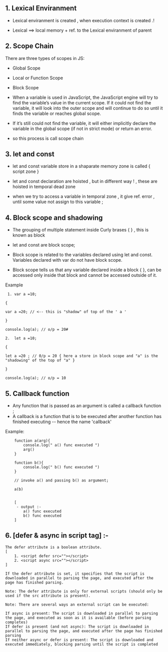## 1. Lexical Enviranment

<!-- <hr/> -->

- Lexical enviranment is created , when execution context is created .!

- Lexical ==> local memory + ref. to the Lexical enviranment of parent

<!-- <hr/> -->

## 2. Scope Chain

There are three types of scopes in JS:

- Global Scope
- Local or Function Scope
- Block Scope

- When a variable is used in JavaScript, the JavaScript engine will try to find the variable’s value in the current scope. If it could not find the variable, it will look into the outer scope and will continue to do so until it finds the variable or reaches global scope.

- If it’s still could not find the variable, it will either implicitly declare the variable in the global scope (if not in strict mode) or return an error.

- so this process is call scope chain

<!-- <hr/> -->

## 3. let and const

- let and const variable store in a shaparate memory zone is called { script zone }

- let and const declaration are hoisted , but in different way ! , these are hoisted in temporal dead zone

- when we try to access a variable in temporal zone , it give ref. error , until some value not assign to this variable ;

<!-- <hr/> -->

## 4. Block scope and shadowing

- The grouping of multiple statement inside Curly brases { } , this is known as block
- let and const are block scope;

- Block scope is related to the variables declared using let and const. Variables declared with var do not have block scope.

- Block scope tells us that any variable declared inside a block { }, can be accessed only inside that block and cannot be accessed outside of it.

Example

```
 1. var a =10;

{

var a =20; // <-- this is "shadow" of top of the ' a '

}

console.log(a); // o/p = 20#

2.  let a =10;

{

let a =20 ; // 0/p = 20 { here a store in block scope and "a" is the "shadowing" of the top of "a" }

}

console.log(a); // o/p = 10
```

## 5. Callback function

- Any function that is passed as an argument is called a callback function ;
- A callback is a function that is to be executed after another function has finished executing -- hence the name 'callback'

Example:

```
    function a(arg){
        console.log(" a() func executed ")
        arg()
    }

    function b(){
        console.log(" b() func executed ")
    }

    // invoke a() and passing b() as argument;

    a(b)


    [
     - output :-
        a() func executed
        b() func executed
    ]
```

## 6. [defer & async in script tag] :-

```
The defer attribute is a boolean attribute.
[
    1. <script defer src=""></script>
    2. <script async src=""></script>
]

If the defer attribute is set, it specifies that the script is downloaded in parallel to parsing the page, and executed after the page has finished parsing.

Note: The defer attribute is only for external scripts (should only be used if the src attribute is present).

Note: There are several ways an external script can be executed:

If async is present: The script is downloaded in parallel to parsing the page, and executed as soon as it is available (before parsing completes)
If defer is present (and not async): The script is downloaded in parallel to parsing the page, and executed after the page has finished parsing
If neither async or defer is present: The script is downloaded and executed immediately, blocking parsing until the script is completed

```
